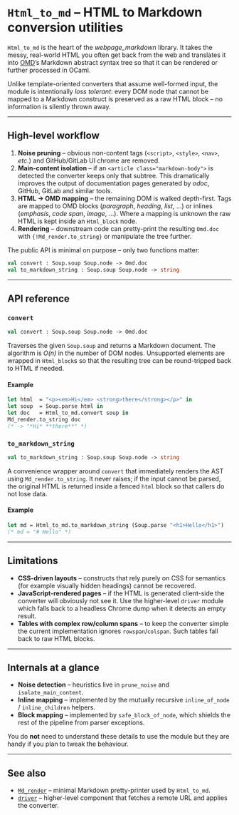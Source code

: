 # `Html_to_md` – HTML to Markdown conversion utilities

`Html_to_md` is the heart of the *webpage_markdown* library.  It takes the
messy, real-world HTML you often get back from the web and translates it into
[OMD](https://github.com/ocaml/omd)’s Markdown abstract syntax tree so that it
can be rendered or further processed in OCaml.

Unlike template-oriented converters that assume well-formed input, the module
is intentionally *loss tolerant*: every DOM node that cannot be mapped to a
Markdown construct is preserved as a raw HTML block – no information is
silently thrown away.

---

## High-level workflow

1. **Noise pruning** – obvious non-content tags (`<script>`, `<style>`,
   `<nav>`, *etc.*) and GitHub/GitLab UI chrome are removed.
2. **Main-content isolation** – if an `<article class="markdown-body">` is
   detected the converter keeps only that subtree.  This dramatically improves
   the output of documentation pages generated by *odoc*, GitHub, GitLab and
   similar tools.
3. **HTML → OMD mapping** – the remaining DOM is walked depth-first.  Tags are
   mapped to OMD blocks (*paragraph*, *heading*, *list*, …) or inlines
   (*emphasis*, *code span*, *image*, …).  Where a mapping is unknown the raw
   HTML is kept inside an `Html_block` node.
4. **Rendering** – downstream code can pretty-print the resulting
   `Omd.doc` with `{!Md_render.to_string}` or manipulate the tree further.

The public API is minimal on purpose – only two functions matter:

```ocaml
val convert : Soup.soup Soup.node -> Omd.doc
val to_markdown_string : Soup.soup Soup.node -> string
```

---

## API reference

### `convert`

```ocaml
val convert : Soup.soup Soup.node -> Omd.doc
```

Traverses the given `Soup.soup` and returns a Markdown document.  The
algorithm is *O(n)* in the number of DOM nodes.  Unsupported elements are
wrapped in `Html_block`s so that the resulting tree can be round-tripped back
to HTML if needed.

#### Example

```ocaml
let html  = "<p><em>Hi</em> <strong>there</strong></p>" in
let soup  = Soup.parse html in
let doc   = Html_to_md.convert soup in
Md_render.to_string doc
(* -> "*Hi* **there**" *)
```

### `to_markdown_string`

```ocaml
val to_markdown_string : Soup.soup Soup.node -> string
```

A convenience wrapper around `convert` that immediately renders the AST using
`Md_render.to_string`.  It never raises; if the input cannot be parsed, the
original HTML is returned inside a fenced `html` block so that callers do not
lose data.

#### Example

```ocaml
let md = Html_to_md.to_markdown_string (Soup.parse "<h1>Hello</h1>")
(* md = "# Hello" *)
```

---

## Limitations

* **CSS-driven layouts** – constructs that rely purely on CSS for semantics
  (for example visually hidden headings) cannot be recovered.
* **JavaScript-rendered pages** – if the HTML is generated client-side the
  converter will obviously not see it.  Use the higher-level `driver` module
  which falls back to a headless Chrome dump when it detects an empty result.
* **Tables with complex row/column spans** – to keep the converter simple the
  current implementation ignores `rowspan`/`colspan`.  Such tables fall back
  to raw HTML blocks.

---

## Internals at a glance

* **Noise detection** – heuristics live in `prune_noise` and
  `isolate_main_content`.
* **Inline mapping** – implemented by the mutually recursive
  `inline_of_node` / `inline_children` helpers.
* **Block mapping** – implemented by `safe_block_of_node`, which shields the
  rest of the pipeline from parser exceptions.

You do **not** need to understand these details to use the module but they are
handy if you plan to tweak the behaviour.

---

## See also

* [`Md_render`](./md_render.doc.md) – minimal Markdown pretty-printer used by
  `Html_to_md`.
* [`driver`](./driver.doc.md) – higher-level component that fetches a remote
  URL and applies the converter.

